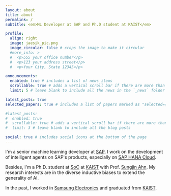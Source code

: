 ```yaml
---
layout: about
title: about
permalink: /
subtitle: <em>ML Developer at SAP and Ph.D student at KAIST</em>

profile:
  align: right
  image: jaesik_pic.png
  image_circular: false # crops the image to make it circular
  #more_info: >
  #  <p>555 your office number</p>
  #  <p>123 your address street</p>
  #  <p>Your City, State 12345</p>

announcements:
  enabled: true # includes a list of news items
  scrollable: true # adds a vertical scroll bar if there are more than 3 news items
  limit: 5 # leave blank to include all the news in the `_news` folder

latest_posts: true
selected_papers: true # includes a list of papers marked as "selected={true}"

#latest_posts:
#  enabled: true
#  scrollable: true # adds a vertical scroll bar if there are more than 3 new posts items
#  limit: 3 # leave blank to include all the blog posts

social: true # includes social icons at the bottom of the page
---
```


I'm a senior machine learning developer at [SAP](https://www.sap.com/korea/index.html?geotargering_redirect=true). I work on the development of intelligent agents on SAP's products, especially on [SAP HANA Cloud](https://www.sap.com/products/data-cloud/hana.html).

Besides, I'm a Ph.D. student at [SoC](https://cs.kaist.ac.kr/) at [KAIST](https://www.kaist.ac.kr/en/) with Prof. [Sungjin Ahn](https://mlml.kaist.ac.kr/sungjinahn). My research interests are in the diverse inductive biases to extend the generality of AI.

In the past, I worked in [Samsung Electronics](https://www.samsung.com/sec/) and graduated from [KAIST](https://www.kaist.ac.kr/en/).

